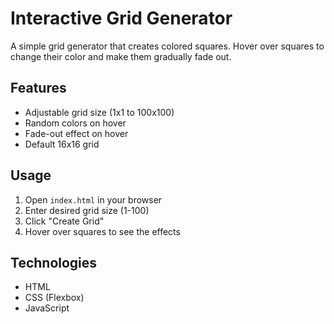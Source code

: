 # Interactive Grid Generator

A simple grid generator that creates colored squares. Hover over squares to change their color and make them gradually fade out.

## Features

- Adjustable grid size (1x1 to 100x100)
- Random colors on hover
- Fade-out effect on hover
- Default 16x16 grid

## Usage

1. Open `index.html` in your browser
2. Enter desired grid size (1-100)
3. Click "Create Grid"
4. Hover over squares to see the effects

## Technologies

- HTML
- CSS (Flexbox)
- JavaScript
